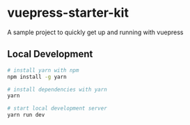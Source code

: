 # vuepress-starter-kit

A sample project to quickly get up and running with vuepress

## Local Development

```sh
# install yarn with npm
npm install -g yarn

# install dependencies with yarn
yarn

# start local development server
yarn run dev
```
